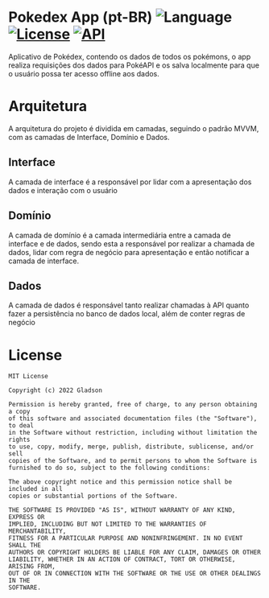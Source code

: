 # Pokedex App (pt-BR) ![Language](https://img.shields.io/badge/language-Kotlin-orange.svg) [![License](https://img.shields.io/badge/license-Mit-blue.svg)](https://github.com/gladson-sza/pokedex-egsys/blob/master/LICENSE) [![API](https://img.shields.io/badge/API-21%2B-brightgreen.svg?style=flat)](https://android-arsenal.com/api?level=21)
Aplicativo de Pokédex, contendo os dados de todos os pokémons, o app realiza requisições dos dados para  PokéAPI e os salva localmente para que o usuário possa ter acesso offline aos dados.

# Arquitetura
A arquitetura do projeto é dividida em camadas, seguindo o padrão MVVM, com as camadas de Interface, Domínio e Dados.



## Interface
A camada de interface é a responsável por lidar com a apresentação dos dados e interação com o usuário

## Domínio
A camada de domínio é a camada intermediária entre a camada de interface e de dados, sendo esta a responsável por realizar a chamada de dados, lidar com regra de negócio para apresentação e então notificar a camada de interface.

## Dados
A camada de dados é responsável tanto realizar chamadas à API quanto fazer a persistência no banco de dados local, além de conter regras de negócio 


# License

    MIT License

    Copyright (c) 2022 Gladson

    Permission is hereby granted, free of charge, to any person obtaining a copy
    of this software and associated documentation files (the "Software"), to deal
    in the Software without restriction, including without limitation the rights
    to use, copy, modify, merge, publish, distribute, sublicense, and/or sell
    copies of the Software, and to permit persons to whom the Software is
    furnished to do so, subject to the following conditions:

    The above copyright notice and this permission notice shall be included in all
    copies or substantial portions of the Software.

    THE SOFTWARE IS PROVIDED "AS IS", WITHOUT WARRANTY OF ANY KIND, EXPRESS OR
    IMPLIED, INCLUDING BUT NOT LIMITED TO THE WARRANTIES OF MERCHANTABILITY,
    FITNESS FOR A PARTICULAR PURPOSE AND NONINFRINGEMENT. IN NO EVENT SHALL THE
    AUTHORS OR COPYRIGHT HOLDERS BE LIABLE FOR ANY CLAIM, DAMAGES OR OTHER
    LIABILITY, WHETHER IN AN ACTION OF CONTRACT, TORT OR OTHERWISE, ARISING FROM,
    OUT OF OR IN CONNECTION WITH THE SOFTWARE OR THE USE OR OTHER DEALINGS IN THE
    SOFTWARE.
